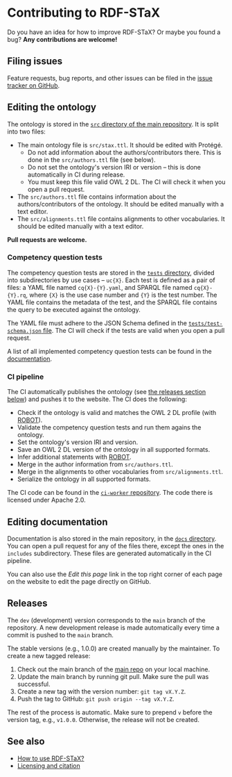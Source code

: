 # Contributing to RDF-STaX

Do you have an idea for how to improve RDF-STaX? Or maybe you found a bug? **Any contributions are welcome!**

## Filing issues

Feature requests, bug reports, and other issues can be filed in the [issue tracker on GitHub](https://github.com/RDF-STaX/rdf-stax.github.io/issues).

## Editing the ontology

The ontology is stored in the [`src` directory of the main repository](https://github.com/RDF-STaX/rdf-stax.github.io/tree/main/src). It is split into two files:

- The main ontology file is `src/stax.ttl`. It should be edited with Protégé.
    - Do not add information about the authors/contributors there. This is done in the `src/authors.ttl` file (see below).
    - Do not set the ontology's version IRI or version – this is done automatically in CI during release.
    - You must keep this file valid OWL 2 DL. The CI will check it when you open a pull request.
- The `src/authors.ttl` file contains information about the authors/contributors of the ontology. It should be edited manually with a text editor.
- The `src/alignments.ttl` file contains alignments to other vocabularies. It should be edited manually with a text editor.

**Pull requests are welcome.**

### Competency question tests

The competency question tests are stored in the [`tests` directory](https://github.com/RDF-STaX/rdf-stax.github.io/tree/main/tests), divided into subdirectories by use cases – `uc{X}`. Each test is defined as a pair of files: a YAML file named `cq{X}-{Y}.yaml`, and SPARQL file named `cq{X}-{Y}.rq`, where `{X}` is the use case number and `{Y}` is the test number. The YAML file contains the metadata of the test, and the SPARQL file contains the query to be executed against the ontology.

The YAML file must adhere to the JSON Schema defined in the [`tests/test-schema.json` file](https://github.com/RDF-STaX/rdf-stax.github.io/blob/main/tests/test-schema.json). The CI will check if the tests are valid when you open a pull request.

A list of all implemented competency question tests can be found in the [documentation](uses/cq.md).

### CI pipeline

The CI automatically publishes the ontology (see [the releases section below](#releases)) and pushes it to the website. The CI does the following:

- Check if the ontology is valid and matches the OWL 2 DL profile (with [ROBOT](https://robot.obolibrary.org/)).
- Validate the competency question tests and run them agains the ontology.
- Set the ontology's version IRI and version.
- Save an OWL 2 DL version of the ontology in all supported formats.
- Infer additional statements with [ROBOT](https://robot.obolibrary.org/reason).
- Merge in the author information from `src/authors.ttl`.
- Merge in the alignments to other vocabularies from `src/alignments.ttl`.
- Serialize the ontology in all supported formats.

The CI code can be found in the [`ci-worker` repository](https://github.com/RDF-STaX/ci-worker). The code there is licensed under Apache 2.0.

## Editing documentation

Documentation is also stored in the main repository, in the [`docs` directory](https://github.com/RDF-STaX/rdf-stax.github.io/tree/main/docs). You can open a pull request for any of the files there, except the ones in the `includes` subdirectory. These files are generated automatically in the CI pipeline.

You can also use the *Edit this page* link in the top right corner of each page on the website to edit the page directly on GitHub.

## Releases

The `dev` (development) version corresponds to the `main` branch of the repository. A new development release is made automatically every time a commit is pushed to the `main` branch.

The stable versions (e.g., 1.0.0) are created manually by the maintainer. To create a new tagged release:

1. Check out the main branch of the [main repo](https://github.com/RDF-STaX/rdf-stax.github.io) on your local machine.
2. Update the main branch by running git pull. Make sure the pull was successful.
3. Create a new tag with the version number: `git tag vX.Y.Z`.
4. Push the tag to GitHub: `git push origin --tag vX.Y.Z`.

The rest of the process is automatic. Make sure to prepend `v` before the version tag, e.g., `v1.0.0`. Otherwise, the release will not be created.

## See also

- [How to use RDF-STaX?](use-it.md)
- [Licensing and citation](licensing.md)
